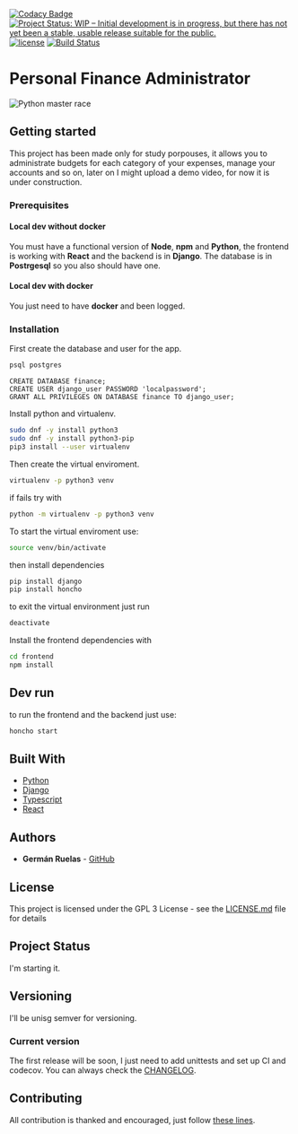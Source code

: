 [![Codacy Badge](https://api.codacy.com/project/badge/Grade/d2f8cf8fe58645f8a94bf4d85e8ba056)](https://app.codacy.com/manual/lgruelas/finance?utm_source=github.com&utm_medium=referral&utm_content=lgruelas/finance&utm_campaign=Badge_Grade_Dashboard)
[![Project Status: WIP – Initial development is in progress, but there has not yet been a stable, usable release suitable for the public.](https://www.repostatus.org/badges/latest/wip.svg)](https://www.repostatus.org/#wip)
[![license](https://img.shields.io/badge/licence-GPL--3-blue.svg)](https://github.com/lgruelas/finance/blob/master/LICENSE)
[![Build Status](https://api.travis-ci.com/lgruelas/finance.svg?branch=master)](https://travis-ci.com/lgruelas/finance)
# Personal Finance Administrator

![Python master race](assets/python.png?raw=true "python")

## Getting started
This project has been made only for study porpouses, it allows you to administrate budgets for each category of your expenses, manage your accounts and so on, later on I might upload a demo video, for now it is under construction.

### Prerequisites

#### Local dev without docker

You must have a functional version of **Node**, **npm** and **Python**, the frontend is working with **React** and the backend is in **Django**. The database is in **Postrgesql** so you also should have one.

#### Local dev with docker

You just need to have **docker** and been logged.

### Installation

First create the database and user for the app.
```bash
psql postgres
```
```postgres
CREATE DATABASE finance;
CREATE USER django_user PASSWORD 'localpassword';
GRANT ALL PRIVILEGES ON DATABASE finance TO django_user;
```

Install python and virtualenv.

```bash
sudo dnf -y install python3
sudo dnf -y install python3-pip
pip3 install --user virtualenv
```

Then create the virtual enviroment.

```bash
virtualenv -p python3 venv
```

if fails try with
```bash
python -m virtualenv -p python3 venv
```
To start the virtual enviroment use:

```bash
source venv/bin/activate
```
then install dependencies
```bash
pip install django
pip install honcho
```

to exit the virtual environment just run
```bash
deactivate
```

Install the frontend dependencies with
```bash
cd frontend
npm install
```
## Dev run
to run the frontend and the backend just use:
```bash
honcho start
```

## Built With

*   [Python](https://www.python.org/downloads/)
*   [Django](https://www.djangoproject.com/download/)
*   [Typescript](https://www.typescriptlang.org/index.html#download-links)
*   [React](https://reactjs.org/)

## Authors

*   **Germán Ruelas** - [GitHub](https://github.com/lgruelas)

## License

This project is licensed under the GPL 3 License - see the [LICENSE.md](LICENSE.md) file for details

## Project Status

I'm starting it.

## Versioning

I'll be unisg semver for versioning.

### Current version

The first release will be soon, I just need to add unittests and set up CI and codecov.
You can always check the [CHANGELOG](https://github.com/lgruelas/finance/blob/master/CHANGELOG.md).

## Contributing

All contribution is thanked and encouraged, just follow [these lines](https://github.com/lgruelas/finance/blob/master/CHANGELOG.md).

